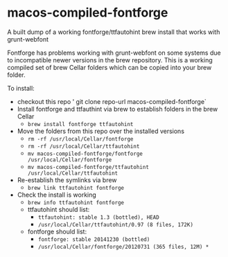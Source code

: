 # macos-compiled-fontforge
A built dump of a working fontforge/ttfautohint brew install that works with grunt-webfont

Fontforge has problems working with grunt-webfont on some systems due to incompatible newer versions in the brew repository. This is a working compiled set of brew Cellar folders which can be copied into your brew folder.

To install:
* checkout this repo ' git clone repo-url macos-compiled-fontforge`
* Install fontforge and ttfauthint via brew to establish folders in the brew Cellar
    * `brew install fontforge ttfautohint`
* Move the folders from this repo over the installed versions
    * `rm -rf /usr/local/Cellar/fontforge`  
    * `rm -rf /usr/local/Cellar/ttfautohint`  
    * `mv macos-compiled-fontforge/fontforge /usr/local/Cellar/fontforge`
    * `mv macos-compiled-fontforge/ttfautohint /usr/local/Cellar/ttfautohint`
* Re-establish the symlinks via brew
    * `brew link ttfautohint fontforge`
* Check the install is working
    * `brew info ttfautohint fontforge`
    * ttfautohint should list:
        *  `ttfautohint: stable 1.3 (bottled), HEAD`
        *  `/usr/local/Cellar/ttfautohint/0.97 (8 files, 172K)`
    * fontforge should list:
        *  `fontforge: stable 20141230 (bottled)`
        *  `/usr/local/Cellar/fontforge/20120731 (365 files, 12M) *`
